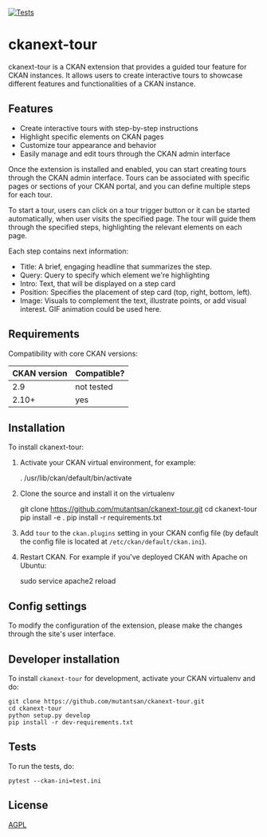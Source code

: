 [![Tests](https://github.com/mutantsan/ckanext-tour/workflows/Tests/badge.svg?branch=main)](https://github.com/mutantsan/ckanext-tour/actions)

# ckanext-tour

ckanext-tour is a CKAN extension that provides a guided tour feature for CKAN instances. It allows users to create interactive tours to showcase different features and functionalities of a CKAN instance.

## Features
- Create interactive tours with step-by-step instructions
- Highlight specific elements on CKAN pages
- Customize tour appearance and behavior
- Easily manage and edit tours through the CKAN admin interface

Once the extension is installed and enabled, you can start creating tours through the CKAN admin interface. Tours can be associated with specific pages or sections of your CKAN portal, and you can define multiple steps for each tour.

To start a tour, users can click on a tour trigger button or it can be started automatically, when user visits the specified page. The tour will guide them through the specified steps, highlighting the relevant elements on each page.

Each step contains next information:

- Title: A brief, engaging headline that summarizes the step.
- Query: Query to specify which element we're highlighting
- Intro: Text, that will be displayed on a step card
- Position: Specifies the placement of step card (top, right, bottom, left).
- Image: Visuals to complement the text, illustrate points, or add visual interest. GIF animation could be used here.

## Requirements

Compatibility with core CKAN versions:

| CKAN version    | Compatible?   |
| --------------- | ------------- |
| 2.9             | not tested    |
| 2.10+           | yes           |


## Installation

To install ckanext-tour:

1. Activate your CKAN virtual environment, for example:

     . /usr/lib/ckan/default/bin/activate

2. Clone the source and install it on the virtualenv

    git clone https://github.com/mutantsan/ckanext-tour.git
    cd ckanext-tour
    pip install -e .
	pip install -r requirements.txt

3. Add `tour` to the `ckan.plugins` setting in your CKAN
   config file (by default the config file is located at
   `/etc/ckan/default/ckan.ini`).

4. Restart CKAN. For example if you've deployed CKAN with Apache on Ubuntu:

     sudo service apache2 reload


## Config settings

To modify the configuration of the extension, please make the changes through the site's user interface.

## Developer installation

To install `ckanext-tour` for development, activate your CKAN virtualenv and
do:

    git clone https://github.com/mutantsan/ckanext-tour.git
    cd ckanext-tour
    python setup.py develop
    pip install -r dev-requirements.txt


## Tests

To run the tests, do:

    pytest --ckan-ini=test.ini


## License

[AGPL](https://www.gnu.org/licenses/agpl-3.0.en.html)
